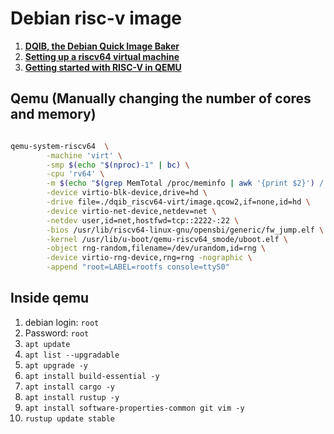 # Debian risc-v image

1. [**DQIB, the Debian Quick Image Baker**](https://www.giovannimascellani.eu/dqib-debian-quick-image-baker.html)
1. [**Setting up a riscv64 virtual machine**](https://wiki.debian.org/RISC-V)
1. [**Getting started with RISC-V in QEMU**](https://colatkinson.site/linux/riscv/2021/01/27/riscv-qemu/)


## Qemu (Manually changing the number of cores and memory)

```sh

qemu-system-riscv64  \
		-machine 'virt' \
		-smp $(echo "$(nproc)-1" | bc) \
		-cpu 'rv64' \
		-m $(echo "$(grep MemTotal /proc/meminfo | awk '{print $2}') / 1024 / 1024 / 2" | bc)G \
		-device virtio-blk-device,drive=hd \
		-drive file=./dqib_riscv64-virt/image.qcow2,if=none,id=hd \
		-device virtio-net-device,netdev=net \
		-netdev user,id=net,hostfwd=tcp::2222-:22 \
		-bios /usr/lib/riscv64-linux-gnu/opensbi/generic/fw_jump.elf \
		-kernel /usr/lib/u-boot/qemu-riscv64_smode/uboot.elf \
		-object rng-random,filename=/dev/urandom,id=rng \
		-device virtio-rng-device,rng=rng -nographic \
		-append "root=LABEL=rootfs console=ttyS0"

```

## Inside qemu

1. debian login: `root`
1. Password: `root`
1. `apt update`
1. `apt list --upgradable`
1. `apt upgrade -y`
1. `apt install build-essential -y`
1. `apt install cargo -y`
1. `apt install rustup -y`
1. `apt install software-properties-common git vim -y`
1. `rustup update stable`
